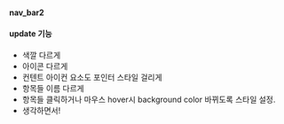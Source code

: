 #### nav_bar2
#### update 기능 
- 색깔 다르게
- 아이콘 다르게
- 컨텐트 아이컨 요소도 포인터 스타일 걸리게
- 항목들 이름 다르게
- 항목들 클릭하거나 마우스 hover시 background color 바뀌도록 스타일 설정.
- 생각하면서! 
  